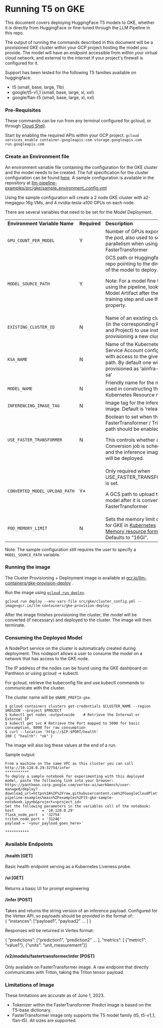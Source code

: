 # Running T5 on GKE

This document covers deploying HuggingFace T5 models to GKE, whether it is directly from HuggingFace or fine-tuned through the LLM Pipeline in this repo.

The output of running the commands described in this document will be a provisioned GKE cluster within your GCP project hosting the model you provide. The model will have an endpoint accessible from within your virtual cloud network, and external to the internet if your project's firewall is configured for it.

Support has been tested for the following T5 families available on huggingface.

* t5 (small, base, large, 11b)
* google/t5-v1_1 (small, base, large, xl, xxl)
* google/flan-t5 (small, base, large, xl, xxl)

### Pre-Requisites

These commands can be run from any terminal configured for gcloud, or through [Cloud Shell](https://cloud.google.com/shell/docs/launching-cloud-shell).

Start by enabling the required APIs within your GCP project.
`gcloud services enable container.googleapis.com storage.googleapis.com run.googleapis.com`

### Create an Environment file

An environment variable file containing the configuration for the GKE cluster and the model needs to be created. The full specification for the cluster configuration can be found [here](https://github.com/GoogleCloudPlatform/ai-infra-cluster-provisioning#configuration-for-users). A sample configuration is available in the repository at [llm-pipeline-examples/src/gke/sample_environment_config.yml](https://github.com/GoogleCloudPlatform/llm-pipeline-examples/blob/main/src/gke/cluster_config.yml)

Using the sample configuration will create a 2 node GKE cluster with a2-megagpu-16g VMs, and 4 nvidia-tesla-a100 GPUs on each node.

There are several variables that need to be set for the Model Deployment.

<table>
  <tr>
   <td><strong>Environment Variable Name</strong>
   </td>
   <td><strong>Required</strong>
   </td>
   <td><strong>Description</strong>
   </td>
   <td><strong>Example Value</strong>
   </td>
  </tr>
  <tr>
   <td><code>GPU_COUNT_PER_MODEL</code>
   </td>
   <td>Y
   </td>
   <td>Number of GPUs exposed to the pod, also used to set the parallelism when using FasterTransformer
   </td>
   <td><code>4</code>
   </td>
  </tr>
  <tr>
   <td><code>MODEL_SOURCE_PATH</code>
   </td>
   <td>Y
   </td>
   <td>GCS path or Huggingface repo pointing to the directory of the model to deploy.
<p>
Note: For a model fine tuned using the pipeline, look at the Model Artifact after the training step and use the URL property.
   </td>
   <td><code>gs://my-bucket/pipeline_runs/237939871711/llm-pipeline-20230328153111/train_5373485673388965888/Model/</code>

   or
   
   <p>google/t5-flan-xxl
   </td>
  </tr>
  <tr>
   <td><code>EXISTING_CLUSTER_ID</code>
   </td>
   <td>N
   </td>
   <td>Name of an existing cluster (in the corresponding Region and Project) to use instead of provisioning a new cluster.
   </td>
   <td><code>my-gke</code>
   </td>
  </tr>
  <tr>
   <td><code>KSA_NAME</code>
   </td>
   <td>N
   </td>
   <td>Name of the Kubernetes Service Account configured with access to the given GCS path. By default one will be provisioned as ‘aiinfra-gke-sa’
   </td>
   <td><code>my-other-ksa</code>
   </td>
  </tr>
  <tr>
   <td><code>MODEL_NAME</code>
   </td>
   <td>N
   </td>
   <td>Friendly name for the model, used in constructing the Kubernetes Resource names
   </td>
   <td><code>t5-flan</code>
   </td>
  </tr>
  <tr>
   <td><code>INFERENCING_IMAGE_TAG</code>
   </td>
   <td>N
   </td>
   <td>Image tag for the inference image. Default is ‘release’
   </td>
   <td><code>latest</code>
   </td>
  </tr>
  <tr>
   <td><code>USE_FASTER_TRANSFORMER</code>
   </td>
   <td>N
   </td>
   <td>Boolean to set when the FasterTransformer / Triton path should be enabled.
<p>
This controls whether a Conversion job is scheduled, and the inference image that will be deployed.
   </td>
   <td><code>true</code>
   </td>
  </tr>
  <tr>
   <td><code>CONVERTED_MODEL_UPLOAD_PATH</code>
   </td>
   <td>Y*
   </td>
   <td>Only required when USE_FASTER_TRANSFORMER is set.
<p>
A GCS path to upload the model after it is converted for FasterTransformer
   </td>
   <td><code>gs://my-bucket/converted_t5/1/Model</code>
   </td>
  </tr>
  <tr>
   <td><code>POD_MEMORY_LIMIT</code>
   </td>
   <td>N
   </td>
   <td>Sets the memory limit of pods for GKE in <a href="https://kubernetes.io/docs/concepts/configuration/manage-resources-containers/#meaning-of-memory">Kubernetes Memory resource format</a>. Defaults to “16Gi”.
   </td>
   <td><code>50Gi</code>
   </td>
  </tr>
</table>

Note: The sample configuration still requires the user to specify a `MODEL_SOURCE_PATH` variable.

### Running the image

The Cluster Provisioning + Deployment image is available at [gcr.io/llm-containers/gke-provision-deploy](gcr.io/llm-containers/gke-provision-deploy) .

Run the image using [`gcloud run deploy`](https://cloud.google.com/sdk/gcloud/reference/run/deploy).

`gcloud run deploy --env-vars-file src/gke/cluster_config.yml --image=gcr.io/llm-containers/gke-provision-deploy`

After the image finishes provisioning the cluster, the model will be converted (if necessary) and deployed to the cluster. The image will then terminate.


### Consuming the Deployed Model

A NodePort service on the cluster is automatically created during deployment. This nodeport allows a user to consume the model on a network that has access to the GKE node.

The IP address of the nodes can be found using the GKE dashboard on Pantheon or using gcloud -> kubectl.

For gcloud, retrieve the kubeconfig file and use kubectl commands to communicate with the cluster.

The cluster name will be `$NAME_PREFIX-gke`.

    $ gcloud containers clusters get-credentials $CLUSTER_NAME --region $REGION --project $PROJECT
    $ kubectl get nodes –output=wide	# Retrieve the Internal or External IP
    $ kubectl get svc # Retrieve the Port mapped to 5000 for basic consumption, 8000 for raw consumption
    $ curl --location 'http://$IP:$PORT/health'
    200 { "health": "ok" }

The image will also log these values at the end of a run.

Sample output:
```
From a machine on the same VPC as this cluster you can call http://10.128.0.29:32754/infer
***********
To deploy a sample notebook for experimenting with this deployed model, paste the following link into your browser:
https://pantheon.corp.google.com/vertex-ai/workbench/user-managed/deploy?download_url=https%3A%2F%2Fraw.githubusercontent.com%2FGoogleCloudPlatform%2Fllm-pipeline-examples%main%2Fexamples%2Ft5-gke-sample-notebook.ipynb&project=<project_id>
Set the following parameters in the variables cell of the notebook:
host             = '10.128.0.29'
flask_node_port  = '32754'
triton_node_port = '31246'
payload = '<your_payload_goes_here>'

***********
```


### Available Endpoints


#### /health [GET]

Basic health endpoint serving as a Kubernetes Liveness probe.


#### /ui [GET]

Returns a basic UI for prompt engineering


#### /infer [POST]

Takes and returns the string version of an inference payload. Configured for the Vertex API, so payloads should be provided in the format of: \
{ “instances”: [“payload1”, “payload2” … ] }

Responses will be returned in Vertex format:

{ “predictions”: [“prediction1”, “prediction2” … ], “metrics”: [ {“metric1”: “value1”}, {“units”: “unit_measurement”}]


#### /v2/models/fastertransformer/infer [POST]

Only available on FasterTransformer image. A raw endpoint that directly communicates with Triton, taking the Triton tensor payload.


### Limitations of Image

These limitations are accurate as of June 1, 2023.


* Tokenizer within the FasterTransformer Predict image is based on the T5-base dictionary.
* FasterTransformer image only supports the T5 model family (t5, t5-v1_1, flan-t5). All sizes are supported.